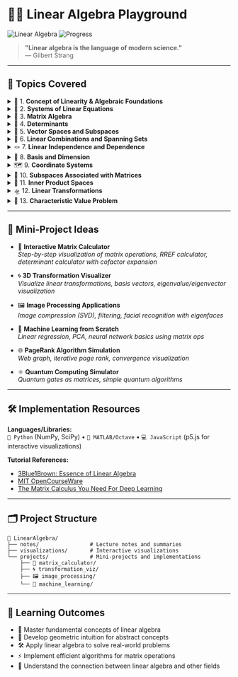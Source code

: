 # 🧮✨ Linear Algebra Playground

![Linear Algebra](https://img.shields.io/badge/Math-Linear_Algebra-purple)
![Progress](https://img.shields.io/badge/Status-In_Progress-yellow)

> **"Linear algebra is the language of modern science."**  
> — Gilbert Strang

---

## 📖 **Topics Covered**

<details>
<summary>🌟 1. <b>Concept of Linearity & Algebraic Foundations</b></summary>

    🧩 **Groups and Fields** (Abstract Algebra perspective)

</details>

<details>
<summary>🧩 2. <b>Systems of Linear Equations</b></summary>

    🧮 Systems of equations, geometric interpretation  
    🧮 Consistency of systems (geometric approach)  
    🔄 Row operations and algebraic procedures  
    🏁 Echelon form and RREF  
    🧑‍🏫 Gaussian elimination  
    🕳️ Homogeneous systems  
    🛠️ Applications of linear systems  
    ⚠️ Ill-conditioned matrices & Overdetermined systems

</details>

<details>
<summary>🧮 3. <b>Matrix Algebra</b></summary>

    ➕ Matrix arithmetic  
    🔄 Matrix inverse algorithm  
    🧱 Elementary matrices  
    🧩 LU factorization  
    🧑‍🔬 Multiplier method for LU factorization

</details>

<details>
<summary>🔢 4. <b>Determinants</b></summary>

    🧮 Cofactors and determinants  
    📐 Properties of determinants  
    🧹 Finding determinants using row operations  
    🧑‍🏫 Applications including Cramer's rule  
    📈 Interpolating polynomials

</details>

<details>
<summary>🧬 5. <b>Vector Spaces and Subspaces</b></summary>

    🧪 Fields and field axioms  
    🧬 Vector space definition and examples  
    🧠 Properties of vector spaces  
    🧲 Subspaces

</details>

<details>
<summary>🧷 6. <b>Linear Combinations and Spanning Sets</b></summary>

    🧮 Linear combination concepts  
    🕸️ Span of a set  
    🧩 Properties of spanning sets

</details>

<details>
<summary>🪢 7. <b>Linear Independence and Dependence</b></summary>

    🧩 Key concepts and observations

</details>

<details>
<summary>🧭 8. <b>Basis and Dimension</b></summary>

    🧭 Basis definition  
    📏 Dimension of vector spaces  
    🧩 Properties of bases

</details>

<details>
<summary>🗺️ 9. <b>Coordinate Systems</b></summary>

    🗺️ Coordinate vectors  
    🔄 Change of basis  
    🔀 Transition matrices

</details>

<details>
<summary>🧊 10. <b>Subspaces Associated with Matrices</b></summary>

    🧊 Column space  
    🧊 Row space  
    🕳️ Null space  
    🧲 Corange space and cokernel  
    🧮 Rank-Nullity Theorem  
    🧑‍🏫 Solution spaces of linear systems

</details>

<details>
<summary>🎯 11. <b>Inner Product Spaces</b></summary>

    🎯 Inner products and their properties  
    📏 Norms, distances, and angles  
    🧲 Orthogonality and orthonormality  
    🧩 Orthogonal complements  
    🎯 Orthogonal projections  
    🧑‍🔬 Gram-Schmidt process

</details>

<details>
<summary>🛸 12. <b>Linear Transformations</b></summary>

    🛸 Definition and properties  
    🌀 Geometric transformations  
    🔗 Composition of transformations  
    🕳️ Null space and range  
    🧮 Rank-nullity theorem  
    🔄 One-to-one transformations and inverses  
    🧮 Matrix representation

</details>

<details>
<summary>🦾 13. <b>Characteristic Value Problem</b></summary>

    🦾 Eigenvalues and eigenvectors  
    🔍 Finding eigenvectors and eigenvalues  
    🛠️ Applications

</details>

---

## 🧠 **Mini-Project Ideas**

- 🎲 **Interactive Matrix Calculator**  
                _Step-by-step visualization of matrix operations, RREF calculator, determinant calculator with cofactor expansion_

- 🌀 **3D Transformation Visualizer**  
                _Visualize linear transformations, basis vectors, eigenvalue/eigenvector visualization_

- 🖼️ **Image Processing Applications**  
                _Image compression (SVD), filtering, facial recognition with eigenfaces_

- 🤖 **Machine Learning from Scratch**  
                _Linear regression, PCA, neural network basics using matrix ops_

- 🌐 **PageRank Algorithm Simulation**  
                _Web graph, iterative page rank, convergence visualization_

- ⚛️ **Quantum Computing Simulator**  
                _Quantum gates as matrices, simple quantum algorithms_

---

## 🛠️ **Implementation Resources**

**Languages/Libraries:**  
`🐍 Python` (NumPy, SciPy) • `🧮 MATLAB/Octave` • `💻 JavaScript` (p5.js for interactive visualizations)

**Tutorial References:**  
- [3Blue1Brown: Essence of Linear Algebra](https://www.youtube.com/playlist?list=PLZHQObOWTQDPD3MizzM2xVFitgF8hE_ab)
- [MIT OpenCourseWare](https://ocw.mit.edu/courses/mathematics/18-06-linear-algebra-spring-2010/)
- [The Matrix Calculus You Need For Deep Learning](https://arxiv.org/abs/1802.01528)

---

## 🗂️ **Project Structure**

```
📁 LinearAlgebra/
├── notes/                # Lecture notes and summaries
├── visualizations/       # Interactive visualizations
└── projects/             # Mini-projects and implementations
    ├── 🧮 matrix_calculator/
    ├── 🌀 transformation_viz/
    ├── 🖼️ image_processing/
    └── 🤖 machine_learning/
```

---

## 🎯 **Learning Outcomes**

- 🏁 Master fundamental concepts of linear algebra  
- 🧭 Develop geometric intuition for abstract concepts  
- 🛠️ Apply linear algebra to solve real-world problems  
- ⚡ Implement efficient algorithms for matrix operations  
- 🌉 Understand the connection between linear algebra and other fields


